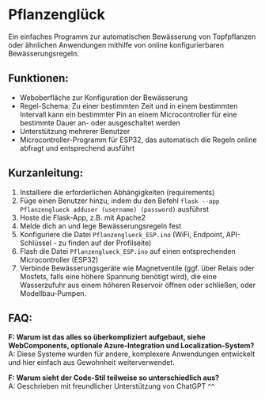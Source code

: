 # Pflanzenglück

Ein einfaches Programm zur automatischen Bewässerung von Topfpflanzen oder ähnlichen Anwendungen mithilfe von online konfigurierbaren Bewässerungsregeln.

## Funktionen:

- Weboberfläche zur Konfiguration der Bewässerung
- Regel-Schema: Zu einer bestimmten Zeit und in einem bestimmten Intervall kann ein bestimmter Pin an einem Microcontroller für eine bestimmte Dauer an- oder ausgeschaltet werden
- Unterstützung mehrerer Benutzer
- Microcontroller-Programm für ESP32, das automatisch die Regeln online abfragt und entsprechend ausführt

## Kurzanleitung:

1. Installiere die erforderlichen Abhängigkeiten (requirements)
2. Füge einen Benutzer hinzu, indem du den Befehl `flask --app Pflanzenglueck adduser (username) (password)` ausführst
3. Hoste die Flask-App, z.B. mit Apache2
4. Melde dich an und lege Bewässerungsregeln fest
5. Konfiguriere die Datei `Pflanzenglueck_ESP.ino` (WiFi, Endpoint, API-Schlüssel - zu finden auf der Profilseite)
6. Flash die Datei `Pflanzenglueck_ESP.ino` auf einen entsprechenden Microcontroller (ESP32)
7. Verbinde Bewässerungsgeräte wie Magnetventile (ggf. über Relais oder Mosfets, falls eine höhere Spannung benötigt wird), die eine Wasserzufuhr aus einem höheren Reservoir öffnen oder schließen, oder Modellbau-Pumpen.

## FAQ:

**F: Warum ist das alles so überkompliziert aufgebaut, siehe WebComponents, optionale Azure-Integration und Localization-System?**  
A: Diese Systeme wurden für andere, komplexere Anwendungen entwickelt und hier einfach aus Gewohnheit weiterverwendet.

**F: Warum sieht der Code-Stil teilweise so unterschiedlich aus?**  
A: Geschrieben mit freundlicher Unterstützung von ChatGPT ^^
